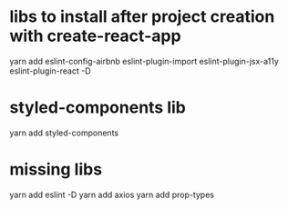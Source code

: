 # libs to install after project creation with create-react-app

yarn add eslint-config-airbnb eslint-plugin-import eslint-plugin-jsx-a11y eslint-plugin-react -D

# styled-components lib

yarn add styled-components

# missing libs

yarn add eslint -D
yarn add axios
yarn add prop-types
